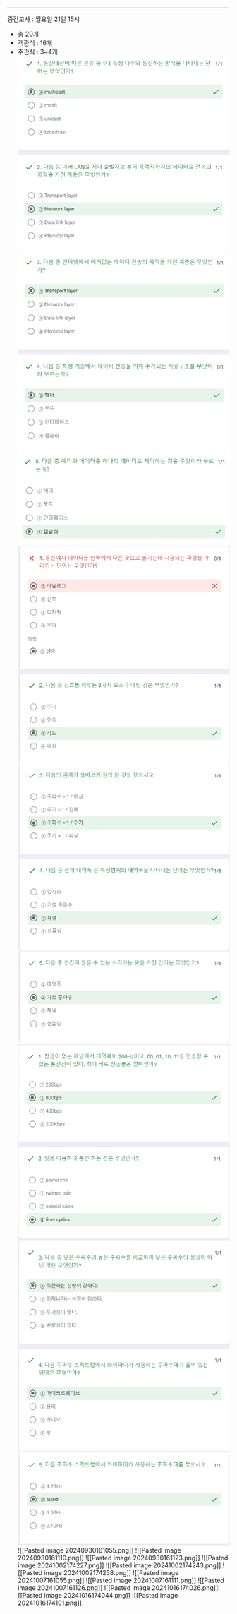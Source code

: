 
---
중간고사 : 월요일 21일 15시
- 총 20개
- 객관식 : 16개
- 주관식 : 3~4개
![](../../../../image/Pasted%20image%2020240911174523.png)
![](../../../../image/Pasted%20image%2020240911174537.png)
![](../../../../image/Pasted%20image%2020240911174556.png)
![](../../../../image/Pasted%20image%2020240923161023.png)![](../../../../image/Pasted%20image%2020240923161043.png)![](../../../../image/Pasted%20image%2020240923161100.png)
![](../../../../image/Pasted%20image%2020240925174133.png)
![](../../../../image/Pasted%20image%2020240925174150.png)
![](../../../../image/Pasted%20image%2020240925174205.png)
![[Pasted image 20240930161055.png]]
![[Pasted image 20240930161110.png]]
![[Pasted image 20240930161123.png]]
![[Pasted image 20241002174227.png]]
![[Pasted image 20241002174243.png]]
![[Pasted image 20241002174258.png]]
![[Pasted image 20241007161055.png]]
![[Pasted image 20241007161111.png]]
![[Pasted image 20241007161126.png]]
![[Pasted image 20241016174026.png]]![[Pasted image 20241016174044.png]]
![[Pasted image 20241016174101.png]]
